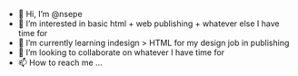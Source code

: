 - 👋 Hi, I’m @nsepe
- 👀 I’m interested in basic html + web publishing + whatever else I have time for
- 🌱 I’m currently learning indesign > HTML for my design job in publishing
- 💞️ I’m looking to collaborate on whatever I have time for
- 📫 How to reach me ...

<!---
nsepe/nsepe is a ✨ special ✨ repository because its `README.md` (this file) appears on your GitHub profile.
You can click the Preview link to take a look at your changes.
--->
